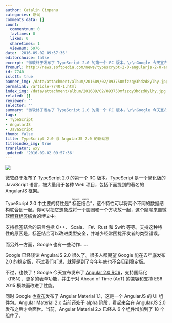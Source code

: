 ```yaml
---
author: Catalin Cimpanu
categories: 新闻
comments_data: []
count:
  commentnum: 0
  favtimes: 0
  likes: 0
  sharetimes: 1
  viewnum: 5976
date: '2016-09-02 09:57:36'
editorchoice: false
excerpt: "微软终于发布了 TypeScript 2.0 的第一个 RC 版本。\r\nGoogle 今天宣布发布了 Angular 2.0 RC6。"
fromurl: http://news.softpedia.com/news/typescrypt-2-0-angularjs-2-0-and-other-javascript-news-507859.shtml
id: 7740
islctt: true
banner_img: /data/attachment/album/201609/02/093750mfzzqy3hdzd8ylhy.jpg
permalink: /article-7740-1.html
index_img: /data/attachment/album/201609/02/093750mfzzqy3hdzd8ylhy.jpg.thumb.jpg
related: []
reviewer: ''
selector: ''
summary: "微软终于发布了 TypeScript 2.0 的第一个 RC 版本。\r\nGoogle 今天宣布发布了 Angular 2.0 RC6。"
tags:
- TypeScript
- AngularJS
- JavaScript
thumb: false
title: TypeScript 2.0 与 AngularJS 2.0 的新动态
titleindex_img: true
translator: wxy
updated: '2016-09-02 09:57:36'
---
```


![](/data/attachment/album/201609/02/093750mfzzqy3hdzd8ylhy.jpg)


微软终于发布了 TypeScript 2.0 的第一个 RC 版本。TypeScript 是一个简化版的 JavaScript 语言，被大量用于各种 Web 项目，包括下面提到的著名的 AngularJS 框架。


TypeScript 2.0 中主要的特性是“<ruby> 标签结合 <rp>  （ </rp> <rt>  tagged unions </rt> <rp>  ） </rp></ruby>”，这个特性可以将两个不同的数据结构联合到一起。你可以把它想象成将一个圆圈和一个方块放一起，这个隐喻来自微软[解释标签结合](https://blogs.msdn.microsoft.com/typescript/2016/08/30/announcing-typescript-2-0-rc/)的博文中。


支持标签结合的语言包括 C++、 Scala、 F#、Rust 和 Swift 等等。支持这种特性的原因是，标签结合可以改进类型安全，并减少经常困扰开发者的类型错误。


而另外一方面，Google 也有一些动作……


Google 已经谈论 AngularJS 2.0 很久了。很多人都期望 Google 能在去年底发布 2.0 的稳定版，不过我们听说，就算是到了今年年底也不会见到稳定版。


不过，也快了！Google 今天宣布发布了 [Angular 2.0 RC6](http://angularjs.blogspot.com/2016/09/angular-2-rc6_1.html)，支持国际化（I18N）、更多的表单功能，并由于对 Ahead of Time (AoT) 的兼容和支持 ES6 2015 模块而改进了性能。 


同时 Google 也[宣布](http://angularjs.blogspot.com/2016/08/angular-material-11-and-2x.html)发布了 Angular Material 1.1，这是一个 AngularJS 的 UI 组件包。Angular Material 2.x 当前还处于 alpha 阶段，看起来会在 AngularJS 2.0 发布之后才会面世。当前，Angular Material 2.x 已经从 6 个组件增加到了 18 个组件了。